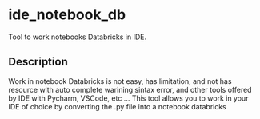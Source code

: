 # ide_notebook_db

Tool to work notebooks Databricks in IDE.
## Description
Work in notebook Databricks is not easy, has limitation, and not has resource with auto complete
warining sintax error, and other tools offered by IDE with Pycharm, VSCode, etc ...
This tool allows you to work in your IDE of choice by converting the .py file into a notebook databricks
